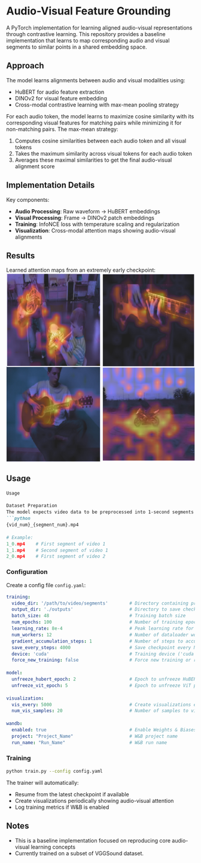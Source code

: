 # Audio-Visual Feature Grounding

A PyTorch implementation for learning aligned audio-visual representations through contrastive learning. This repository provides a baseline implementation that learns to map corresponding audio and visual segments to similar points in a shared embedding space.

## Approach

The model learns alignments between audio and visual modalities using:
- HuBERT for audio feature extraction
- DINOv2 for visual feature embedding
- Cross-modal contrastive learning with max-mean pooling strategy

For each audio token, the model learns to maximize cosine similarity with its corresponding visual features for matching pairs while minimizing it for non-matching pairs. The max-mean strategy:
1. Computes cosine similarities between each audio token and all visual tokens
2. Takes the maximum similarity across visual tokens for each audio token
3. Averages these maximal similarities to get the final audio-visual alignment score

## Implementation Details

Key components:
- **Audio Processing**: Raw waveform → HuBERT embeddings
- **Visual Processing**: Frame → DINOv2 patch embeddings  
- **Training**: InfoNCE loss with temperature scaling and regularization
- **Visualization**: Cross-modal attention maps showing audio-visual alignments

## Results

Learned attention maps from an extremely early checkpoint:
![Sample attention visualization](img/sample.png)

## Usage

```markdown
Usage

Dataset Preparation
The model expects video data to be preprocessed into 1-second segments with a specific naming convention:
```python
{vid_num}_{segment_num}.mp4

# Example:
1_0.mp4    # First segment of video 1
1_1.mp4    # Second segment of video 1
2_0.mp4    # First segment of video 2
```

### Configuration
Create a config file `config.yaml`:
```yaml
training:
  video_dir: '/path/to/video/segments'        # Directory containing preprocessed 1s video segments
  output_dir: './outputs'                     # Directory to save checkpoints and visualizations
  batch_size: 48                              # Training batch size
  num_epochs: 100                             # Number of training epochs
  learning_rate: 8e-4                         # Peak learning rate for OneCycleLR
  num_workers: 12                             # Number of dataloader workers
  gradient_accumulation_steps: 1              # Number of steps to accumulate gradients
  save_every_steps: 4000                      # Save checkpoint every N steps
  device: 'cuda'                              # Training device ('cuda' or 'cpu')
  force_new_training: false                   # Force new training or resume from checkpoint

model:
  unfreeze_hubert_epoch: 2                    # Epoch to unfreeze HuBERT parameters
  unfreeze_vit_epoch: 5                       # Epoch to unfreeze ViT parameters

visualization:
  vis_every: 5000                             # Create visualizations every N steps
  num_vis_samples: 20                         # Number of samples to visualize

wandb:
  enabled: true                               # Enable Weights & Biases logging
  project: "Project_Name"                     # W&B project name
  run_name: "Run_Name"                        # W&B run name
```

### Training
```bash
python train.py --config config.yaml
```

The trainer will automatically:
- Resume from the latest checkpoint if available
- Create visualizations periodically showing audio-visual attention
- Log training metrics if W&B is enabled





## Notes
- This is a baseline implementation focused on reproducing core audio-visual learning concepts
- Currently trained on a subset of VGGSound dataset.

